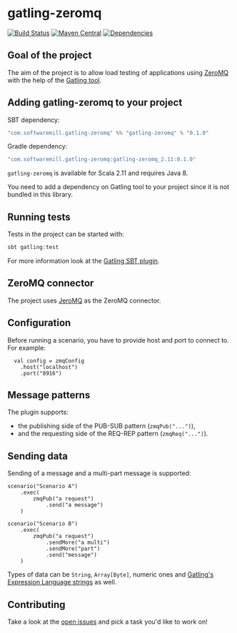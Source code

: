 # gatling-zeromq

[![Build Status](https://travis-ci.org/softwaremill/gatling-zeromq.svg?branch=master)](https://travis-ci.org/softwaremill/gatling-zeromq)
[![Maven Central](https://maven-badges.herokuapp.com/maven-central/com.softwaremill.gatling-zeromq/gatling-zeromq_2.11/badge.svg)](https://maven-badges.herokuapp.com/maven-central/com.softwaremill.gatling-zeromq/gatling-zeromq_2.11)
[![Dependencies](https://app.updateimpact.com/badge/636824687711752192/gatling-zeromq.svg?config=compile)](https://app.updateimpact.com/latest/636824687711752192/gatling-zeromq)

## Goal of the project

The aim of the project is to allow load testing of applications using [ZeroMQ](http://zeromq.org) with the help of the [Gatling tool](http://gatling.io).

## Adding gatling-zeromq to your project

SBT dependency:

```scala
"com.softwaremill.gatling-zeromq" %% "gatling-zeromq" % "0.1.0"
```

Gradle dependency:
```groovy
"com.softwaremill.gatling-zeromq:gatling-zeromq_2.11:0.1.0"
```

`gatling-zeromq` is available for Scala 2.11 and requires Java 8.

You need to add a dependency on Gatling tool to your project since it is not bundled in this library.

## Running tests

Tests in the project can be started with:
```scala
sbt gatling:test
```

For more information look at the [Gatling SBT plugin](http://gatling.io/docs/current/extensions/sbt_plugin/).

## ZeroMQ connector

The project uses [JeroMQ](https://github.com/zeromq/jeromq) as the ZeroMQ connector.

## Configuration

Before running a scenario, you have to provide host and port to connect to. For example:
```
  val config = zmqConfig
    .host("localhost")
    .port("8916")
```

## Message patterns

The plugin supports:
* the publishing side of the PUB-SUB pattern (`zmqPub("...")`),
* and the requesting side of the REQ-REP pattern (`zmqReq("...")`).

## Sending data

Sending of a message and a multi-part message is supported:
```
scenario("Scenario A")
    .exec(
        zmqPub("a request")
            .send("a message")
    )

scenario("Scenario B")
    .exec(
        zmqPub("a request")
            .sendMore("a multi")
            .sendMore("part")
            .send("message")
    )
```

Types of data can be `String`, `Array[Byte]`, numeric ones and [Gatling's Expression Language strings](http://gatling.io/docs/current/session/expression_el/#el) as well.

## Contributing

Take a look at the [open issues](https://github.com/softwaremill/gatling-zeromq/issues) and pick a task you'd like to work on!
